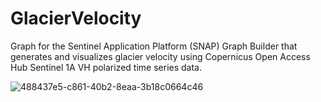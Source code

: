 # GlacierVelocity

Graph for the Sentinel Application Platform (SNAP) Graph Builder that generates and visualizes glacier velocity using Copernicus Open Access Hub Sentinel 1A VH polarized time series data.

![488437e5-c861-40b2-8eaa-3b18c0664c46](https://user-images.githubusercontent.com/40864924/231372659-8b438242-40b3-4973-8746-be6e05c7da08.JPG)


